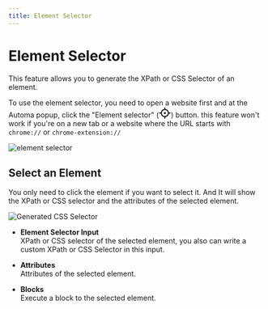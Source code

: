 ```yaml
---
title: Element Selector
---
```


# Element Selector

This feature allows you to generate the XPath or CSS Selector of an element.

To use the element selector, you need to open a website first and at the Automa popup, click the "Element selector" (<svg xmlns="http://www.w3.org/2000/svg" viewBox="0 0 24 24" width="24" height="24" style="vertical-align: bottom" fill="currentColor"><path fill="none" d="M0 0h24v24H0z"/><path d="M13 1l.001 3.062A8.004 8.004 0 0 1 19.938 11H23v2l-3.062.001a8.004 8.004 0 0 1-6.937 6.937L13 23h-2v-3.062a8.004 8.004 0 0 1-6.938-6.937L1 13v-2h3.062A8.004 8.004 0 0 1 11 4.062V1h2zm-1 5a6 6 0 1 0 0 12 6 6 0 0 0 0-12zm0 4a2 2 0 1 1 0 4 2 2 0 0 1 0-4z"/></svg>) button. this feature won't work if you're on a new tab or a website where the URL starts with `chrome://` or `chrome-extension://`

![element selector](https://res.cloudinary.com/chat-story/image/upload/v1642585021/automa/cNs4MNqKdH_agi63w.png)

## Select an Element

You only need to click the element if you want to select it. And It will show the XPath or CSS selector and the attributes of the selected element.

![Generated CSS Selector](https://res.cloudinary.com/chat-story/image/upload/v1645341828/automa/chrome_8jC9LtzywH_bbhnmq.png)

- **Element Selector Input** <br>
XPath or CSS selector of the selected element, you also can write a custom XPath or CSS Selector in this input.

- **Attributes** <br>
Attributes of the selected element.

- **Blocks** <br>
Execute a block to the selected element.
